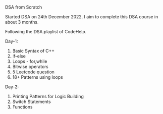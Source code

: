 DSA from Scratch

Started DSA on 24th December 2022.
I aim to complete this DSA course in about 3 months.

Following the DSA playlist of CodeHelp.

Day-1: 
1.  Basic Syntax of C++
2.  If-else
3.  Loops - for,while
4.  Bitwise operators
5.  5 Leetcode question
6.  18+ Patterns using loops


Day-2:
1.  Printing Patterns for Logic Building
2.  Switch Statements
3.  Functions